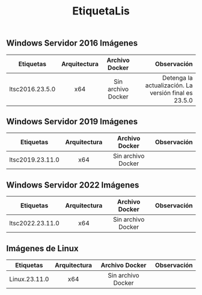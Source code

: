 ﻿---
title: EtiquetaLis
second_title: Aspose.Cells Cloud Documen
type: docs
url: /es/docker/tag-list/
description: Plataformas compatibles
weight: 30
---
##  Windows Servidor 2016 Imágenes ##

Etiquetas | Arquitectura | Archivo Docker | Observación
---|:--:|:--:|---:
ltsc2016.23.5.0 | x64 | Sin archivo Docker | Detenga la actualización. La versión final es 23.5.0


##  Windows Servidor 2019 Imágenes ##

Etiquetas | Arquitectura | Archivo Docker | Observación
---|:--:|:--:|---:
ltsc2019.23.11.0 | x64 | Sin archivo Docker |

##  Windows Servidor 2022 Imágenes ##

Etiquetas | Arquitectura | Archivo Docker | Observación
---|:--:|:--:|---:
 ltsc2022.23.11.0 | x64 | Sin archivo Docker |

##  Imágenes de Linux ##

Etiquetas | Arquitectura | Archivo Docker | Observación
---|:--:|:--:|---:
Linux.23.11.0 | x64 | Sin archivo Docker |
